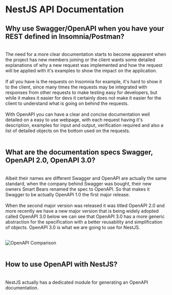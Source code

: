 # NestJS API Documentation

## Why use Swagger/OpenAPI when you have your REST defined in Insomnia/Postman?

<br>
The need for a more clear documentation starts to become appearent when the project has new members joining or the client wants some detailed explanations of why a new request was implemented and how the request will be applied with it's examples to show the impact on the application. 
<br><br>
If all you have is the requests on Insomnia for example, it's hard to show it to the client, since many times the requests may be integrated with responses from other requests to make testing easy for developers, but while it makes it easier for devs it certainly does not make it easier for the client to understand what is going on behind the requests. 
<br><br>
With OpenAPI you can have a clear and concise documentation well detailed on a easy to use webpage, with each request having it's description, examples for input and output, verification required and also a list of detailed objects on the bottom used on the requests.
<br><br>

## What are the documentation specs Swagger, OpenAPI 2.0, OpenAPI 3.0?

<br>
Albeit their names are different Swagger and OpenAPI are actually the same standard, when the company behind Swagger was bought, their new owners Smart Bears renamed the spec to OpenAPI. So that makes it Swagger to be actually OpenAPI 1.0 the first major release.
<br><br>
When the second major version was released it was titled OpenAPI 2.0 and more recently we have a new major version that is being widely adopted called OpenAPI 3.0 below we can see that OpenAPI 3.0 has a more generic abstraction for the specification with a better reusability and simplification of objects. OpenAPI 3.0 is what we are going to use for NestJS.
<br><br>

![OpenAPI Comparison](./openapi.jpg "OpenAPI Comparison 2.0 vs 3.0")
<br><br>

## How to use OpenAPI with NestJS?

<br>
NestJS actually has a dedicated module for generating an OpenAPI documentation.
